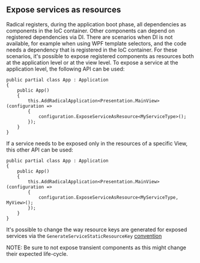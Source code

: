## Expose services as resources

Radical registers, during the application boot phase, all dependencies as components in the IoC container. Other components can depend on registered dependencies via DI. There are scenarios when DI is not available, for example when using WPF template selectors, and the code needs a dependency that is registered in the IoC container.
For these scenarios, it's possible to expose registered components as resources both at the application level or at the view level.
To expose a service at the application level, the following API can be used:

```
public partial class App : Application
{
    public App()
    {
        this.AddRadicalApplication<Presentation.MainView>(configuration => 
        {
            configuration.ExposeServiceAsResource<MyServiceType>();
        });
    }
}
```

If a service needs to be exposed only in the resources of a specific View, this other API can be used:

```
public partial class App : Application
{
    public App()
    {
        this.AddRadicalApplication<Presentation.MainView>(configuration => 
        {
            configuration.ExposeServiceAsResource<MyServiceType, MyView>();
        });
    }
}
```

It's possible to change the way resource keys are generated for exposed services via the `GenerateServiceStaticResourceKey` [convention](runtime-conventions.md)

NOTE: Be sure to not expose transient components as this might change their expected life-cycle.
